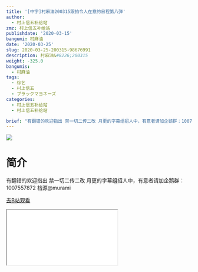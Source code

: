 ```yaml
---
title: '[中字]村麻油200315跟拍令人在意的日程第八弹'
author:
  - 村上信五补给站
zmz: 村上信五补给站
publishdate: '2020-03-15'
bangumi: 村麻油
date: '2020-03-25'
slug: 2020-03-25-200315-98676991
description: 村麻油&#8226;200315
weight: -325.0
bangumis:
  - 村麻油
tags:
  - 综艺
  - 村上信五
  - ブラックマヨネーズ
categories:
  - 村上信五补给站
  - 村上信五补给站

brief: "有翻错的欢迎指出 禁一切二传二改 月更的字幕组招人中，有意者请加企鹅群：1007557872 档源@murami"
---
```

![](https://raw.githubusercontent.com/tcgriffith/owaraisite/master/static/tmpimg/68b8ce50a0faa6e7f2df3de8e82ced686b32287f.jpg.480.jpg)
# 简介  
有翻错的欢迎指出
禁一切二传二改
月更的字幕组招人中，有意者请加企鹅群：1007557872
档源@murami  

[去B站观看](https://www.bilibili.com/video/av98676991/)
<div class ="resp-container"><iframe class="testiframe" src="//player.bilibili.com/player.html?aid=98676991"", scrolling="no", allowfullscreen="true" > </iframe></div> 
